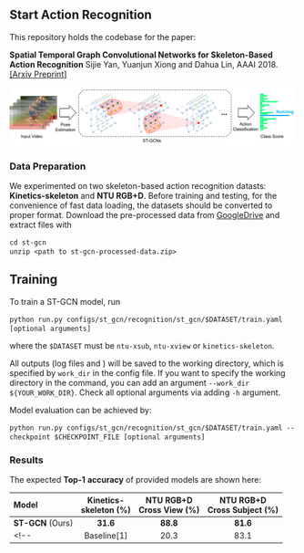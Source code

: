 ## Start Action Recognition

This repository holds the codebase for the paper:

**Spatial Temporal Graph Convolutional Networks for Skeleton-Based Action Recognition** Sijie Yan, Yuanjun Xiong and Dahua Lin, AAAI 2018. [[Arxiv Preprint]](https://arxiv.org/abs/1801.07455)

<div align="center">
    <img src="../demo/recognition/pipeline.png">
</div>


### Data Preparation

We experimented on two skeleton-based action recognition datasts: **Kinetics-skeleton** and **NTU RGB+D**.
Before training and testing, for the convenience of fast data loading,
the datasets should be converted to proper format.
Download the pre-processed data from
[GoogleDrive](https://drive.google.com/open?id=103NOL9YYZSW1hLoWmYnv5Fs8mK-Ij7qb)
and extract files with
```
cd st-gcn
unzip <path to st-gcn-processed-data.zip>
```

## Training

To train a ST-GCN model, run

``` shell
python run.py configs/st_gcn/recognition/st_gcn/$DATASET/train.yaml [optional arguments]
```
where the `$DATASET` must be `ntu-xsub`, `ntu-xview` or `kinetics-skeleton`.

All outputs (log files and ) will be saved to the working directory, which is specified by `work_dir` in the config file.
If you want to specify the working directory in the command, you can add an argument `--work_dir ${YOUR_WORK_DIR}`. Check all optional arguments via adding `-h` argument.

Model evaluation can be achieved by:
``` shell
python run.py configs/st_gcn/recognition/st_gcn/$DATASET/train.yaml --checkpoint $CHECKPOINT_FILE [optional arguments]
```

### Results
The expected **Top-1** **accuracy** of provided models are shown here:

| Model| Kinetics-<br>skeleton (%)|NTU RGB+D <br> Cross View (%) |NTU RGB+D <br> Cross Subject (%) |
| :------| :------: | :------: | :------: |
|**ST-GCN** (Ours)| **31.6**| **88.8** | **81.6** |
<!-- |Baseline[1]| 20.3    | 83.1     |  74.3    | -->

<!-- [1] Kim, T. S., and Reiter, A. 2017. Interpretable 3d human action analysis with temporal convolutional networks. In BNMW CVPRW. -->